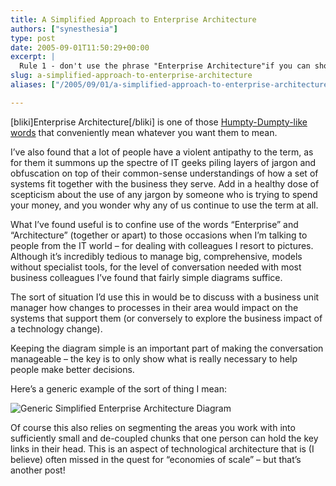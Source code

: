 ```yaml
---
title: A Simplified Approach to Enterprise Architecture
authors: ["synesthesia"]
type: post
date: 2005-09-01T11:50:29+00:00
excerpt: |
  Rule 1 - don't use the phrase "Enterprise Architecture"if you can show someone a picture instead!
slug: a-simplified-approach-to-enterprise-architecture 
aliases: ["/2005/09/01/a-simplified-approach-to-enterprise-architecture"]

---
```

[bliki]Enterprise Architecture[/bliki] is one of those [Humpty-Dumpty-like words][1] that conveniently mean whatever you want them to mean.

I&#8217;ve also found that a lot of people have a violent antipathy to the term, as for them it summons up the spectre of IT geeks piling layers of jargon and obfuscation on top of their common-sense understandings of how a set of systems fit together with the business they serve. Add in a healthy dose of scepticism about the use of any jargon by someone who is trying to spend your money, and you wonder why any of us continue to use the term at all.

What I&#8217;ve found useful is to confine use of the words &#8220;Enterprise&#8221; and &#8220;Architecture&#8221; (together or apart) to those occasions when I&#8217;m talking to people from the IT world &#8211; for dealing with colleagues I resort to pictures. Although it&#8217;s incredibly tedious to manage big, comprehensive, models without specialist tools, for the level of conversation needed with most business colleagues I&#8217;ve found that fairly simple diagrams suffice.

The sort of situation I&#8217;d use this in would be to discuss with a business unit manager how changes to processes in their area would impact on the systems that support them (or conversely to explore the business impact of a technology change).

Keeping the diagram simple is an important part of making the conversation manageable &#8211; the key is to only show what is really necessary to help people make better decisions.

Here&#8217;s a generic example of the sort of thing I mean:

![Generic Simplified Enterprise Architecture Diagram][2]

Of course this also relies on segmenting the areas you work with into sufficiently small and de-coupled chunks that one person can hold the key links in their head. This is an aspect of technological architecture that is (I believe) often missed in the quest for &#8220;economies of scale&#8221; &#8211; but that&#8217;s another post!

 [1]: https://purpleslurple.net/ps.php?theurl=https://www.gutenberg.org/dirs/etext91/lglass18h.htm#purp2487
 [2]: https://www.synesthesia.co.uk/blog/images/genericentarch.gif